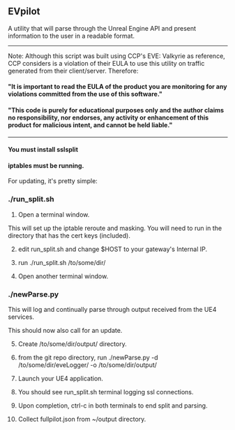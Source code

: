 ## EVpilot

A utility that will parse through the Unreal Engine API and present information to the user in a readable format.

--------------------
Note: Although this script was built using CCP's EVE: Valkyrie as reference, CCP considers is a violation of their EULA to use this utility on traffic generated from their client/server. Therefore:

#### "It is important to read the EULA of the product you are monitoring for any violations committed from the use of this software."

#### "This code is purely for educational purposes only and the author claims no responsibility, nor endorses, any activity or enhancement of this product for malicious intent, and cannot be held liable."
--------------------

#### You must install sslsplit

#### iptables must be running.

For updating, it's pretty simple:

### ./run_split.sh
1) Open a terminal window.

This will set up the iptable reroute and masking. You will need to run in the directory that has the cert keys (included).

2) edit run_split.sh and change $HOST to your gateway's Internal IP.

3) run ./run_split.sh /to/some/dir/

4) Open another terminal window.

### ./newParse.py

This will log and continually parse through output received from the UE4 services.

This should now also call for an update.

5) Create /to/some/dir/output/ directory.

6) from the git repo directory, run ./newParse.py -d /to/some/dir/eveLogger/ -o /to/some/dir/output/

7) Launch your UE4 application.

8) You should see run_split.sh terminal logging ssl connections.

9) Upon completion, ctrl-c in both terminals to end split and parsing.

10) Collect fullpilot.json from ~/output directory.

